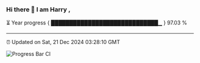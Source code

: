 ### Hi there 👋 I am Harry , 

⏳ Year progress { █████████████████████████████▁ } 97.03 %

---

⏰ Updated on Sat, 21 Dec 2024 03:28:10 GMT

![Progress Bar CI](https://github.com/duykhang68/duykhang68/workflows/Progress%20Bar%20CI/badge.svg)
